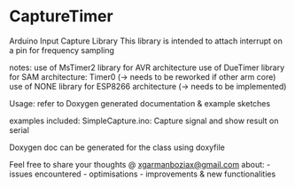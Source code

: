 # CaptureTimer
Arduino Input Capture Library
This library is intended to attach interrupt on a pin for frequency sampling

notes:
use of MsTimer2 library for AVR architecture
use of DueTimer library for SAM architecture: Timer0 (-> needs to be reworked if other arm core)
use of NONE library for ESP8266 architecture (-> needs to be implemented)


Usage: 
refer to Doxygen generated documentation & example sketches

examples included:
SimpleCapture.ino: Capture signal and show result on serial

Doxygen doc can be generated for the class using doxyfile

Feel free to share your thoughts @ xgarmanboziax@gmail.com about:
	- issues encountered
	- optimisations
	- improvements & new functionalities
